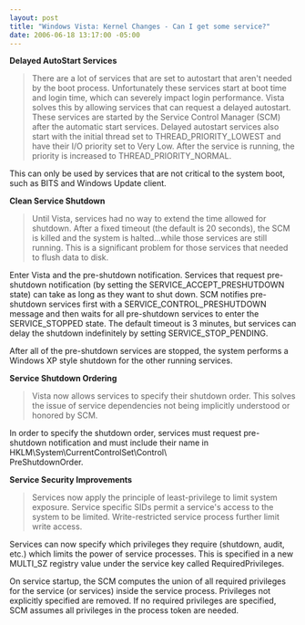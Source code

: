 ```yaml
---
layout: post
title: "Windows Vista: Kernel Changes - Can I get some service?"
date: 2006-06-18 13:17:00 -05:00
---
```


<p><strong>Delayed AutoStart Services</strong></p>


> <p>There are a lot of services that are set to autostart that aren't needed by the boot process. Unfortunately these services start at boot time and login time, which can severely impact login performance. Vista solves this by allowing services that can request a delayed autostart. These services are started by the Service Control Manager (SCM) after the automatic start services. Delayed autostart services also start with the initial thread set to THREAD_PRIORITY_LOWEST and have their I/O priority set to Very Low. After the service is running, the priority is increased to THREAD_PRIORITY_NORMAL.</p>
<p>This can only be used by services that are not critical to the system boot, such as BITS and Windows Update client.</p>


<p dir="ltr"><strong>Clean Service Shutdown</strong></p>


> <p dir="ltr">Until Vista, services had no way to extend the time allowed for shutdown. After a fixed timeout (the default is 20 seconds), the SCM is killed and the system is halted...while those services are still running. This is a significant problem for those services that needed to flush data to disk.</p>
<p dir="ltr">Enter Vista and the pre-shutdown notification. Services that request pre-shutdown notification (by setting the SERVICE_ACCEPT_PRESHUTDOWN state) can take as long as they want to shut down. SCM notifies pre-shutdown services first with a SERVICE_CONTROL_PRESHUTDOWN message and then waits for all pre-shutdown services to enter the SERVICE_STOPPED state. The default timeout is 3 minutes, but services can delay the shutdown indefinitely by setting SERVICE_STOP_PENDING. </p>
<p dir="ltr">After all of the pre-shutdown services are stopped, the system performs a Windows XP style shutdown for the other running services.</p>


<p dir="ltr"><strong>Service Shutdown Ordering</strong></p>


> <p dir="ltr">Vista now allows services to specify their shutdown order. This solves the issue of service dependencies not being implicitly understood or honored by SCM.</p>
<p dir="ltr">In order to specify the shutdown order, services must request pre-shutdown notification and must include their name in  <span>HKLM\System\CurrentControlSet\Control\<br></span><span><span></span>PreShutdownOrder.</span></p>


<p dir="ltr"><span><strong>Service Security Improvements</strong></span></p>


> <p dir="ltr"><span>Services now apply the principle of least-privilege to limit system exposure. Service specific SIDs permit a service's access to the system to be limited. Write-restricted service process further limit write access.</span></p>
<p dir="ltr"><span>Services can now specify which privileges they require (shutdown, audit, etc.) which limits the power of service processes. This is specified in a new MULTI_SZ registry value under the service key called RequiredPrivileges.</span></p>
<p dir="ltr"><span>On service startup, the SCM computes the union of all required privileges for the service (or services) inside the service process. Privileges not explicitly specified are removed. If no required privileges are specified, SCM assumes all privileges in the process token are needed.</span></p>
<p dir="ltr"><span></span> </p>
